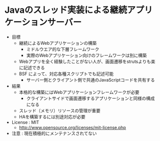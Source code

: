 # Javaのスレッド実装による継続アプリケーションサーバー

* 目標
  * 継続によるWebアプリケーションの構築
    * ミドルウエア的な下層フレームワーク
    * 実際のWebアプリケーション向けのフレームワークは別に構築
  * Webアプリを全く経験したことがない人が、画面遷移をstrutsよりも楽に記述できる
  * BSF によって、対応各種スクリプトでも記述可能
    * サーバー側とクライアント側で共通のJavaScriptコードを共有する
* 結果
  * 本格的な構築にはWebアプリケーションフレームワークが必要
    * クライアントサイドで画面遷移するアプリケーションと同様の構成になる
  * スレッド（メモリ）リソースの管理が重要
  * HAを構築するには別途対応が必要
* License : MIT
  * http://www.opensource.org/licenses/mit-license.php
* 注意 : 現在積極的にメンテナンスされてない

